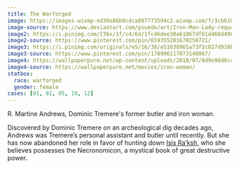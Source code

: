 ```yaml
---
title: The Warforged
image: https://images-wixmp-ed30a86b8c4ca887773594c2.wixmp.com/f/3cb61097-2c60-433f-b68d-4a591572c138/d5zdk3w-82cba232-3516-46e0-8b5f-b197b11d788a.jpg?token=eyJ0eXAiOiJKV1QiLCJhbGciOiJIUzI1NiJ9.eyJzdWIiOiJ1cm46YXBwOjdlMGQxODg5ODIyNjQzNzNhNWYwZDQxNWVhMGQyNmUwIiwiaXNzIjoidXJuOmFwcDo3ZTBkMTg4OTgyMjY0MzczYTVmMGQ0MTVlYTBkMjZlMCIsIm9iaiI6W1t7InBhdGgiOiJcL2ZcLzNjYjYxMDk3LTJjNjAtNDMzZi1iNjhkLTRhNTkxNTcyYzEzOFwvZDV6ZGszdy04MmNiYTIzMi0zNTE2LTQ2ZTAtOGI1Zi1iMTk3YjExZDc4OGEuanBnIn1dXSwiYXVkIjpbInVybjpzZXJ2aWNlOmZpbGUuZG93bmxvYWQiXX0.rIpJ719CWP-ZqYXn9owGHbLmAC3niJGvWbhEiByQspU
image-source: https://www.deviantart.com/psuede/art/Iron-Man-Lady-request-361750028
image2: https://i.pinimg.com/236x/1f/c4/6d/1fc46dee30a61867df61d468d49810ea.jpg
image2-source: https://www.pinterest.com/pin/659355201670250721/
image3: https://i.pinimg.com/originals/e5/16/38/e51638965a73f2c827d910bb5b0de3d1.jpg
image3-source: https://www.pinterest.com/pin/170996117073140867/
image4: https://wallpaperpure.net/wp-content/uploads/2018/07/8d9e98d0cc34a9b671d4ab6b99b620af-1080x1920.jpeg
image4-source: https://wallpaperpure.net/movies/iron-woman/
statbox:
  race: warforged
  gender: female
cases: [01, 02, 05, 10, 12]
---
```


R. Martine Andrews, Dominic Tremere's former butler and iron woman.

Discovered by Dominic Tremere on an archeological dig decades ago, Andrews was Tremere’s personal assistant and butler until recently. But she has now abandoned her role in favor of hunting down [Isis Ra’ksh](../dossiers/isis-raksh), who she believes possesses the Necronomicon, a mystical book of great destructive power.
